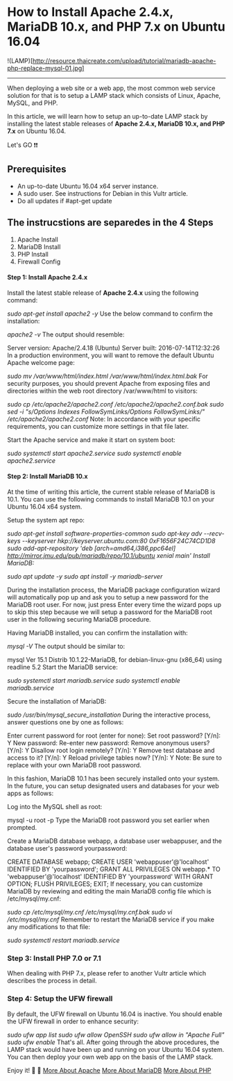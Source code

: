 
# How to Install Apache 2.4.x, MariaDB 10.x, and PHP 7.x on Ubuntu 16.04


!(LAMP)[http://resource.thaicreate.com/upload/tutorial/mariadb-apache-php-replace-mysql-01.jpg]

---

When deploying a web site or a web app, the most common web service solution for that is to setup a LAMP stack which consists of Linux, Apache, MySQL, and PHP.

In this article, we will learn how to setup an up-to-date LAMP stack by installing the latest stable releases of **Apache 2.4.x, MariaDB 10.x, and PHP 7.x** on Ubuntu 16.04.


Let's GO :exclamation::exclamation:

## Prerequisites

* An up-to-date Ubuntu 16.04 x64 server instance.
* A sudo user. See instructions for Debian in this Vultr article.
* Do all updates if #apt-get update

## The instrucstions are separedes in the 4 Steps

1. Apache Install
2. MariaDB Install
3. PHP Install
4. Firewall Config

#### Step 1: Install Apache 2.4.x

Install the latest stable release of **Apache 2.4.x** using the following command:

_sudo apt-get install apache2 -y_
Use the below command to confirm the installation:

_apache2 -v_
The output should resemble:

Server version: Apache/2.4.18 (Ubuntu)
Server built:   2016-07-14T12:32:26
In a production environment, you will want to remove the default Ubuntu Apache welcome page:

_sudo mv /var/www/html/index.html /var/www/html/index.html.bak_
For security purposes, you should prevent Apache from exposing files and directories within the web root directory /var/www/html to visitors:

_sudo cp /etc/apache2/apache2.conf /etc/apache2/apache2.conf.bak_
_sudo sed -i "s/Options Indexes FollowSymLinks/Options FollowSymLinks/" /etc/apache2/apache2.conf_
Note: In accordance with your specific requirements, you can customize more settings in that file later.

Start the Apache service and make it start on system boot:

_sudo systemctl start apache2.service_
_sudo systemctl enable apache2.service_

#### Step 2: Install MariaDB 10.x

At the time of writing this article, the current stable release of MariaDB is 10.1. You can use the following commands to install MariaDB 10.1 on your Ubuntu 16.04 x64 system.

Setup the system apt repo:

_sudo apt-get install software-properties-common_
_sudo apt-key adv --recv-keys --keyserver hkp://keyserver.ubuntu.com:80 0xF1656F24C74CD1D8_
_sudo add-apt-repository 'deb [arch=amd64,i386,ppc64el] http://mirror.jmu.edu/pub/mariadb/repo/10.1/ubuntu xenial main'
Install MariaDB:_

_sudo apt update -y_
_sudo apt install -y mariadb-server_

During the installation process, the MariaDB package configuration wizard will automatically pop up and ask you to setup a new password for the MariaDB root user. For now, just press Enter every time the wizard pops up to skip this step because we will setup a password for the MariaDB root user in the following securing MariaDB procedure.

Having MariaDB installed, you can confirm the installation with:

_mysql -V_
The output should be similar to:

mysql  Ver 15.1 Distrib 10.1.22-MariaDB, for debian-linux-gnu (x86_64) using readline 5.2
Start the MariaDB service:

_sudo systemctl start mariadb.service_
_sudo systemctl enable mariadb.service_


Secure the installation of MariaDB:

_sudo /usr/bin/mysql_secure_installation_
During the interactive process, answer questions one by one as follows:

Enter current password for root (enter for none): <Enter>
Set root password? [Y/n]: Y
New password: <your-MariaDB-root-password>
Re-enter new password: <your-MariaDB-root-password>
Remove anonymous users? [Y/n]: Y
Disallow root login remotely? [Y/n]: Y
Remove test database and access to it? [Y/n]: Y
Reload privilege tables now? [Y/n]: Y
Note: Be sure to replace <your-MariaDB-root-password> with your own MariaDB root password.

In this fashion, MariaDB 10.1 has been securely installed onto your system. In the future, you can setup designated users and databases for your web apps as follows:

Log into the MySQL shell as root:

mysql -u root -p
Type the MariaDB root password you set earlier when prompted.

Create a MariaDB database webapp, a database user webappuser, and the database user's password yourpassword:

CREATE DATABASE webapp;
CREATE USER 'webappuser'@'localhost' IDENTIFIED BY 'yourpassword';
GRANT ALL PRIVILEGES ON webapp.* TO 'webappuser'@'localhost' IDENTIFIED BY 'yourpassword' WITH GRANT OPTION;
FLUSH PRIVILEGES;
EXIT;
If necessary, you can customize MariaDB by reviewing and editing the main MariaDB config file which is /etc/mysql/my.cnf:

_sudo cp /etc/mysql/my.cnf /etc/mysql/my.cnf.bak_
_sudo vi /etc/mysql/my.cnf_
Remember to restart the MariaDB service if you make any modifications to that file:

_sudo systemctl restart mariadb.service_


### Step 3: Install PHP 7.0 or 7.1

When dealing with PHP 7.x, please refer to another Vultr article which describes the process in detail.


### Step 4: Setup the UFW firewall

By default, the UFW firewall on Ubuntu 16.04 is inactive. You should enable the UFW firewall in order to enhance security:

_sudo ufw app list_
_sudo ufw allow OpenSSH_
_sudo ufw allow in "Apache Full"_
_sudo ufw enable_
That's all. After going through the above procedures, the LAMP stack would have been up and running on your Ubuntu 16.04 system. You can then deploy your own web app on the basis of the LAMP stack.

Enjoy it! :metal: :metal:
[More About Apache](http://www.apache.org)
[More About MariaDB](http://www.mariadb.org)
[More About PHP](http://www.php.net)
